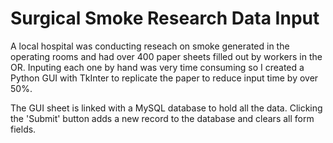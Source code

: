 # Surgical Smoke Research Data Input
A local hospital was conducting reseach on smoke generated in the operating rooms and had over 400 paper sheets filled out by workers in the OR. Inputing each one by hand was very time consuming so I created a Python GUI with TkInter to replicate the paper to reduce input time by over 50%.

The GUI sheet is linked with a MySQL database to hold all the data. Clicking the 'Submit' button adds a new record to the database and clears all form fields.
